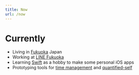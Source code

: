 ```yaml
---
title: Now
url: /now
---
```


# Currently

- Living in [Fukuoka] Japan
- Working at [LINE Fukuoka]
- Learning [Swift] as a hobby to make some personal iOS apps
- Prototyping tools for [time management] and [quantified-self]

[fukuoka]: https://en.wikipedia.org/wiki/Fukuoka
[language-server]: /tags/language-server/
[line fukuoka]: https://linefukuoka.co.jp
[quantified-self]: /tags/quantified-self
[swift]: https://swift.org/
[time management]: /tags/time-management/
